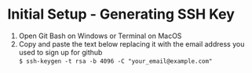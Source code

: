 # Initial Setup - Generating SSH Key
1. Open Git Bash on Windows or Terminal on MacOS
2. Copy and paste the text below replacing it with the email address you used to sign up for github  
`$ ssh-keygen -t rsa -b 4096 -C "your_email@example.com"`
